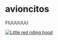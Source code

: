 # avioncitos
FIUUUUUU



[![Little red riding hood](https://i.sstatic.net/XCRlR.png)](https://vimeo.com/3514904 "Little red riding hood - Click to Watch!")

